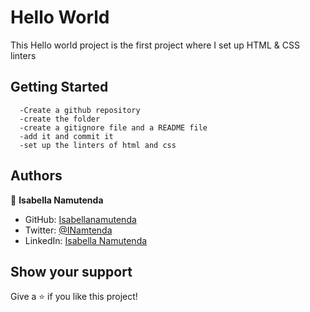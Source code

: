 # Hello World


This Hello world project is the first project where I  set up HTML & CSS linters




## Getting Started

      -Create a github repository
      -create the folder
      -create a gitignore file and a README file
      -add it and commit it
      -set up the linters of html and css





## Authors

👤   **Isabella Namutenda**

- GitHub: [Isabellanamutenda](https://github.com/Isabellanamutenda)
- Twitter: [@INamtenda](https://twitter.com/INamtenda)
- LinkedIn: [Isabella Namutenda](https://www.linkedin.com/in/isabella-namutenda/)


## Show your support

Give a ⭐️ if you like this project!
